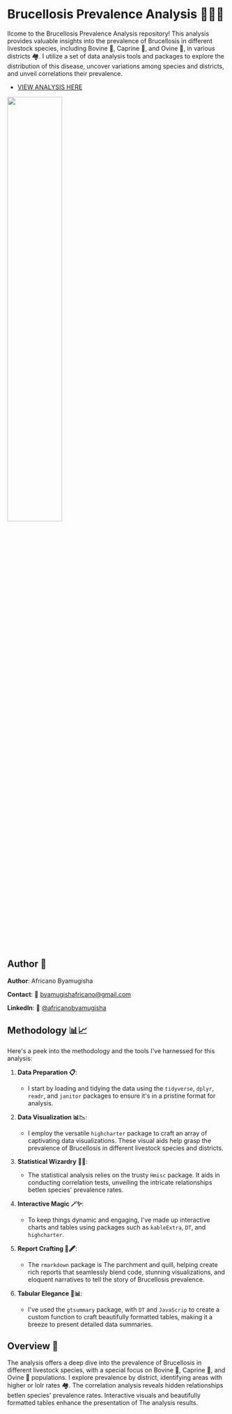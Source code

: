 # Brucellosis Prevalence Analysis 🐄🐐🐑

Ilcome to the Brucellosis Prevalence Analysis repository! This analysis provides valuable insights into the prevalence of Brucellosis in different livestock species, including Bovine 🐄, Caprine 🐐, and Ovine 🐑, in various districts 🏘️. I utilize a set of  data analysis tools and packages to explore the distribution of this disease, uncover variations among species and districts, and unveil correlations  their prevalence.

- [VIEW ANALYSIS HERE](https://africanobyamugisha.github.io/Brucellosis_Analysis/)
<img src="https://github.com/africanobyamugisha/Brucellosis_Analysis/assets/86195656/c9d3d6ff-8a3f-4a87-b857-e239118b4756" width=50% height=50%>

## Author 📝

**Author**: Africano Byamugisha

**Contact**: 📧 [byamugishafricano@gmail.com](mailto:byamugishafricano@gmail.com)

**LinkedIn**: 🔗 [@africanobyamugisha](https://www.linkedin.com/in/africanobyamugisha)

## Methodology 📊📈

Here's a peek into the methodology and the tools I've harnessed for this analysis:

1. **Data Preparation 📋**:
   - I start by loading and tidying the data using the `tidyverse`, `dplyr`, `readr`, and `janitor` packages to ensure it's in a pristine format for analysis.

2. **Data Visualization 📊📉**:
   - I employ the versatile `highcharter` package to craft an array of captivating data visualizations. These visual aids help  grasp the prevalence of Brucellosis in different livestock species and districts.

3. **Statistical Wizardry 🧙‍♂️**:
   - The statistical analysis relies on the trusty `Hmisc` package. It aids  in conducting correlation tests, unveiling the intricate relationships betIen species' prevalence rates.

4. **Interactive Magic 🪄✨**:
   - To keep things dynamic and engaging, I've made up interactive charts and tables using packages such as `kableExtra`, `DT`, and `highcharter`.

5. **Report Crafting 📄🖋️**:
   - The `rmarkdown` package is The parchment and quill, helping  create rich reports that seamlessly blend code, stunning visualizations, and eloquent narratives to tell the story of Brucellosis prevalence.

6. **Tabular Elegance 🧐📊**:
   - I've used the `gtsummary` package, with `DT` and `JavaScrip` to create a custom function to craft beautifully formatted tables, making it a breeze to present detailed data summaries.

## Overview 📝

The analysis offers a deep dive into the prevalence of Brucellosis in different livestock species, with a special focus on Bovine 🐄, Caprine 🐐, and Ovine 🐑 populations. I explore prevalence by district, identifying areas with higher or loIr rates 🏘️. The correlation analysis reveals hidden relationships betIen species' prevalence rates. Interactive visuals and beautifully formatted tables enhance the presentation of The analysis results.
